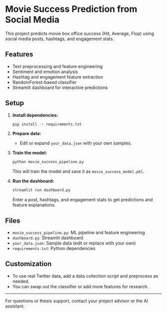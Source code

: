 # Movie Success Prediction from Social Media

This project predicts movie box office success (Hit, Average, Flop) using social media posts, hashtags, and engagement stats.

## Features
- Text preprocessing and feature engineering
- Sentiment and emotion analysis
- Hashtag and engagement feature extraction
- RandomForest-based classifier
- Streamlit dashboard for interactive predictions

## Setup
1. **Install dependencies:**
   ```bash
   pip install -r requirements.txt
   ```

2. **Prepare data:**
   - Edit or expand `your_data.json` with your own samples.

3. **Train the model:**
   ```bash
   python movie_success_pipeline.py
   ```
   This will train the model and save it as `movie_success_model.pkl`.

4. **Run the dashboard:**
   ```bash
   streamlit run dashboard.py
   ```
   Enter a post, hashtags, and engagement stats to get predictions and feature explanations.

## Files
- `movie_success_pipeline.py`: ML pipeline and feature engineering
- `dashboard.py`: Streamlit dashboard
- `your_data.json`: Sample data (edit or replace with your own)
- `requirements.txt`: Python dependencies

## Customization
- To use real Twitter data, add a data collection script and preprocess as needed.
- You can swap out the classifier or add more features for research.

---
For questions or thesis support, contact your project advisor or the AI assistant. 